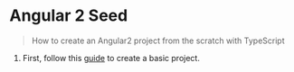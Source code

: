 # Angular 2 Seed

> How to create an Angular2 project from the scratch with TypeScript

1. First, follow this [guide](https://angular.io/docs/ts/latest/quickstart.html) to create a basic project.